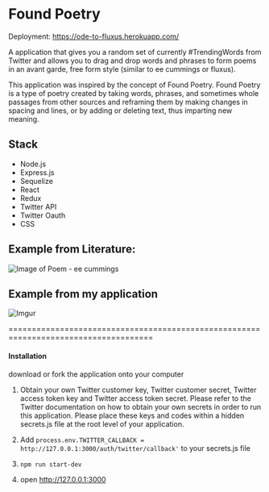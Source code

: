 # Found Poetry

Deployment: https://ode-to-fluxus.herokuapp.com/

A application that gives you a random set of currently #TrendingWords from Twitter and allows you to drag and drop words and phrases to form poems in an avant garde, free form style (similar to ee cummings or fluxus).

This application was inspired by the concept of Found Poetry. Found Poetry is a type of poetry created by taking words, phrases, and sometimes whole passages from other sources and reframing them by making changes in spacing and lines, or by adding or deleting text, thus imparting new meaning.

## Stack
- Node.js
- Express.js
- Sequelize
- React
- Redux
- Twitter API
- Twitter Oauth
- CSS

## Example from Literature:
![Image of Poem](https://i.pinimg.com/236x/36/69/a8/3669a88b74bac893c641c889b45f7a33--ee-cummings-revolutionaries.jpg) - ee cummings


## Example from my application
![Imgur](https://i.imgur.com/vI7Gij6.png?2)

=====================================================================================

#### Installation
download or fork the application onto your computer

1. Obtain your own Twitter customer key, Twitter customer secret, Twitter access token key and Twitter access token secret. Please refer to the Twitter documentation on how to obtain your own secrets in order to run this application. Please place these keys and codes within a hidden secrets.js file at the root level of your application.

2. Add ```process.env.TWITTER_CALLBACK = http://127.0.0.1:3000/auth/twitter/callback'``` to your secrets.js file

3. `npm run start-dev`

4. open http://127.0.0.1:3000
